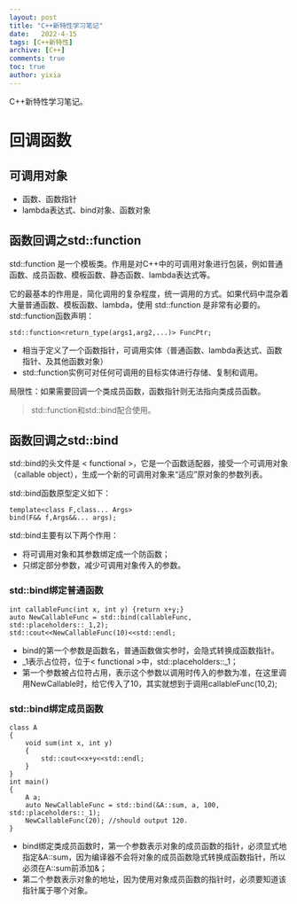 ```yaml
---
layout: post
title: "C++新特性学习笔记"
date:   2022-4-15
tags: [C++新特性]
archive: [C++]
comments: true
toc: true
author: yixia
---
```


C++新特性学习笔记。

<!-- more -->

# 回调函数
## 可调用对象
- 函数、函数指针
- lambda表达式、bind对象、函数对象

## 函数回调之std::function

std::function 是一个模板类。作用是对C++中的可调用对象进行包装，例如普通函数、成员函数、模板函数、静态函数、lambda表达式等。

它的最基本的作用是，简化调用的复杂程度，统一调用的方式。如果代码中混杂着大量普通函数、模板函数、lambda，使用 std::function 是非常有必要的。
std::function函数声明：
```
std::function<return_type(args1,arg2,...)> FuncPtr;
```

- 相当于定义了一个函数指针，可调用实体（普通函数、lambda表达式、函数指针、及其他函数对象）
- std::function实例可对任何可调用的目标实体进行存储、复制和调用。

局限性：如果需要回调一个类成员函数，函数指针则无法指向类成员函数。
> std::function和std::bind配合使用。

## 函数回调之std::bind

std::bind的头文件是 < functional >，它是一个函数适配器，接受一个可调用对象（callable object），生成一个新的可调用对象来“适应”原对象的参数列表。

std::bind函数原型定义如下：
```
template<class F,class... Args>
bind(F&& f,Args&&... args);
```
std::bind主要有以下两个作用：
- 将可调用对象和其参数绑定成一个防函数；
- 只绑定部分参数，减少可调用对象传入的参数。

### std::bind绑定普通函数

```
int callableFunc(int x, int y) {return x+y;}
auto NewCallableFunc = std::bind(callableFunc, std::placeholders::_1,2);
std::cout<<NewCallableFunc(10)<<std::endl;
```

- bind的第一个参数是函数名，普通函数做实参时，会隐式转换成函数指针。
- _1表示占位符，位于< functional >中，std::placeholders::_1；
- 第一个参数被占位符占用，表示这个参数以调用时传入的参数为准，在这里调用NewCallable时，给它传入了10，其实就想到于调用callableFunc(10,2);

### std::bind绑定成员函数

```
class A
{
	void sum(int x, int y)
	{
		std::cout<<x+y<<std::endl;
	}
}
int main()
{
	A a;
	auto NewCallableFunc = std::bind(&A::sum, a, 100, std::placeholders::_1);
	NewCallableFunc(20); //should output 120.
}
```

- bind绑定类成员函数时，第一个参数表示对象的成员函数的指针，必须显式地指定&A::sum，因为编译器不会将对象的成员函数隐式转换成函数指针，所以必须在A::sum前添加&；
- 第二个参数表示对象的地址，因为使用对象成员函数的指针时，必须要知道该指针属于哪个对象。
